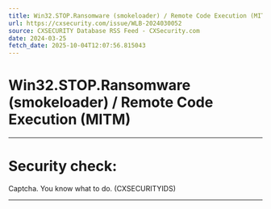 ```yaml
---
title: Win32.STOP.Ransomware (smokeloader) / Remote Code Execution (MITM)
url: https://cxsecurity.com/issue/WLB-2024030052
source: CXSECURITY Database RSS Feed - CXSecurity.com
date: 2024-03-25
fetch_date: 2025-10-04T12:07:56.815043
---
```


# Win32.STOP.Ransomware (smokeloader) / Remote Code Execution (MITM)

---

# Security check:

Captcha. You know what to do. (CXSECURITYIDS)

---
